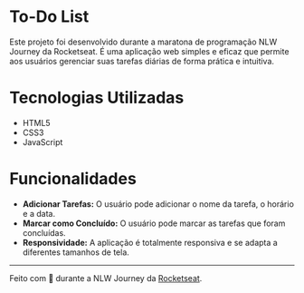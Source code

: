 # To-Do List

Este projeto foi desenvolvido durante a maratona de programação NLW Journey da Rocketseat. É uma aplicação web simples e eficaz que permite aos usuários gerenciar suas tarefas diárias de forma prática e intuitiva.

<h1>Tecnologias Utilizadas</h1>
<ul>
  <li>HTML5</li>
  <li>CSS3</li>
  <li>JavaScript</li>
</ul>

<h1>Funcionalidades</h1>

<ul>
  <li><b>Adicionar Tarefas:</b> O usuário pode adicionar o nome da tarefa, o horário e a data.</li>
  <li><b>Marcar como Concluído:</b> O usuário pode marcar as tarefas que foram concluídas.</li>
  <li><b>Responsividade:</b> A aplicação é totalmente responsiva e se adapta a diferentes tamanhos de tela.</li>
</ul>

<hr>

Feito com 💛 durante a NLW Journey da [Rocketseat](https://www.rocketseat.com.br/).
